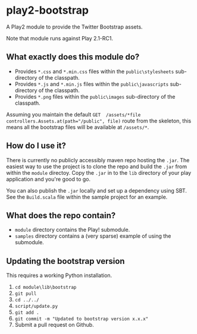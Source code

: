 # play2-bootstrap

A Play2 module to provide the Twitter Bootstrap assets.

Note that module runs against Play 2.1-RC1.

## What exactly does this module do?

* Provides `*.css` and `*.min.css` files within the `public\stylesheets` sub-directory of the classpath.
* Provides `*.js` and `*.min.js` files within the `public\javascripts` sub-directory of the classpath.
* Provides `*.png` files within the `public\images` sub-directory of the classpath.

Assuming you maintain the default `GET  /assets/*file controllers.Assets.at(path="/public", file)` route from the skeleton, this means all the bootstrap files will be available at `/assets/*`.

## How do I use it?

There is currently no publicly accessibly maven repo hosting the `.jar`. The easiest way to use the project is to clone the repo and build the `.jar` from within the `module` directoy. Copy the `.jar` in to the `lib` directory of your play application and you're good to go.

You can also publish the `.jar` locally and set up a dependency using SBT. See the `Build.scala` file within the sample project for an example.

## What does the repo contain?

* `module` directory contains the Play! submodule.
* `samples` directory contains a (very sparse) example of using the submodule.

## Updating the bootstrap version

This requires a working Python installation.

1. `cd module\lib\bootstrap`
2. `git pull`
3. `cd ../../`
4. `script/update.py`
5. `git add .`
6. `git commit -m "Updated to bootstrap version x.x.x"`
7. Submit a pull request on Github.